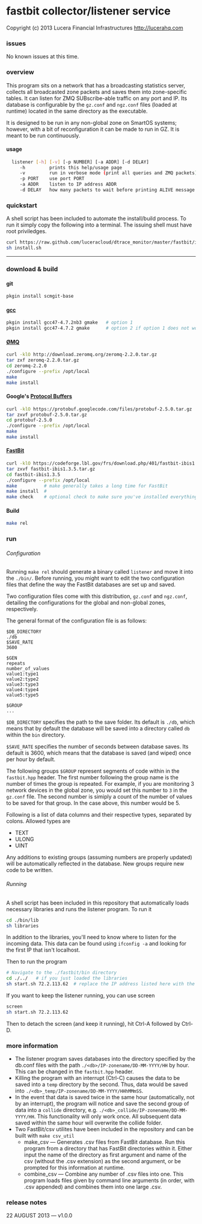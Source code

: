 fastbit collector/listener service
==================================
Copyright (c) 2013 Lucera Financial Infrastructures http://lucerahq.com

### issues
No known issues at this time.

### overview
This program sits on a network that has a broadcasting statistics server, collects all broadcasted zone packets and saves them into zone-specific tables. It can listen for ZMQ SUBscribe-able traffic on any port and IP. Its database is configurable by the `gz.conf` and `ngz.conf` files (loaded at runtime) located in the same directory as the executable.

It is designed to be run in any non-global zone on SmartOS systems; however, with a bit of reconfiguration it can be made to run in GZ. It is meant to be run continuously.

#### usage
```bash
  listener [-h] [-v] [-p NUMBER] [-a ADDR] [-d DELAY]
     -h         prints this help/usage page
     -v         run in verbose mode (print all queries and ZMQ packets)
     -p PORT    use port PORT
     -a ADDR    listen to IP address ADDR
     -d DELAY   how many packets to wait before printing ALIVE message
```

### quickstart
A shell script has been included to automate the install/build process. To run it simply copy the following into a terminal. The issuing shell must have root priviledges.
```bash
curl https://raw.github.com/luceracloud/dtrace_monitor/master/fastbit/install.sh > install.sh
sh install.sh
```

___


### download & build

#### git
```bash
pkgin install scmgit-base
```

#### [gcc](http://gcc.gnu.org/)
```bash
pkgin install gcc47-4.7.2nb3 gmake   # option 1
pkgin install gcc47-4.7.2 gmake      # option 2 if option 1 does not work
```

#### [ØMQ](http://zeromq.org/)
```bash
curl -klO http://download.zeromq.org/zeromq-2.2.0.tar.gz
tar zxf zeromq-2.2.0.tar.gz
cd zeromq-2.2.0
./configure --prefix /opt/local
make
make install
```

#### Google's [Protocol Buffers](https://developers.google.com/protocol-buffers/docs/overview)
```bash
curl -klO https://protobuf.googlecode.com/files/protobuf-2.5.0.tar.gz
tar zxvf protobuf-2.5.0.tar.gz
cd protobuf-2.5.0
./configure --prefix /opt/local
make
make install
```

#### [FastBit](https://sdm.lbl.gov/fastbit/)
```bash
curl -klO https://codeforge.lbl.gov/frs/download.php/401/fastbit-ibis1.3.5.tar.gz
tar zxvf fastbit-ibis1.3.5.tar.gz
cd fastbit-ibis1.3.5
./configure --prefix /opt/local
make          # make generally takes a long time for FastBit
make install  #
make check    # optional check to make sure you've installed everything correctly
```

#### Build
```bash
make rel
```

### run

###### Configuration
Running `make rel` should generate a binary called `listener` and move it into the `./bin/`. Before running, you might want to edit the two configuration files that define the way the FastBit databases are set up and saved.

Two configuration files come with this distribution, `gz.conf` and `ngz.conf`, detailing the configurations for the global and non-global zones, respectively.

The general format of the configuration file is as follows:
```
$DB_DIRECTORY
./db
$SAVE_RATE
3600

$GEN
repeats
number_of_values
value1:type1
value2:type2
value3:type3
value4:type4
value5:type5

$GROUP
...

```

`$DB_DIRECTORY` specifies the path to the save folder. Its default is `./db`, which means that by default the database will be saved into a directory called `db` within the `bin` directory.

`$SAVE_RATE` specifies the number of seconds between database saves. Its default is 3600, which means that the database is saved (and wiped) once per hour by default.

The following groups `$GROUP` represent segments of code within in the `fastbit.hpp` header. The first number following the group name is the number of times the group is repeated. For example, if you are monitoring 3 network devices in the global zone, you would set this number to `3` in the `gz.conf` file. The second number is simiply a count of the number of values to be saved for that group. In the case above, this number would be 5.

Following is a list of data columns and their respective types, separated by colons. Allowed types are
* TEXT
* ULONG
* UINT

Any additions to existing groups (assuming numbers are properly updated) will be automatically reflected in the database. New groups require new code to be written.

###### Running
A shell script has been included in this repository that automatically loads necessary libraries and runs the listener program. To run it
```bash
cd ./bin/lib
sh libraries
```

In addition to the libraries, you'll need to know where to listen for the incoming data. This data can be found using `ifconfig -a` and looking for the first IP that isn't localhost.

Then to run the program
```bash
# Navigate to the ./fastbit/bin directory
cd ./../   # if you just loaded the libraries
sh start.sh 72.2.113.62  # replace the IP address listed here with the IP you're interested in
```

If you want to keep the listener running, you can use screen
```bash
screen
sh start.sh 72.2.113.62
```
Then to detach the screen (and keep it running), hit Ctrl-A followed by Ctrl-D.


### more information

* The listener program saves databases into the directory specified by the db.conf files with the path `./<db>/IP-zonename/DD-MM-YYYY/HH` by hour. This can be changed in the `fastbit.hpp` header.
* Killing the program with an interrupt (Ctrl-C) causes the data to be saved into a `temp` directory by the second. Thus, data would be saved into `./<db>_temp/IP-zonename/DD-MM-YYYY/HHhMMmSS`.
* In the event that data is saved twice in the same hour (automatically, not by an interrupt), the program will notice and save the second group of data into a `collide` directory, e.g. `./<db>_collide/IP-zonename/DD-MM-YYYY/HH`. This functionality will only work once. All subsequent data saved within the same hour will overwrite the collide folder.
* Two FastBit/csv utilites have been included in the repository and can be built with `make csv_util`
  * make_csv &mdash; Generates .csv files from FastBit database. Run this program from a directory that has FastBit directories within it. Either input the name of the directory as first argument and name of the csv (without the .csv extension) as the second argument, or be prompted for this information at runtime.
  * combine_csv &mdash; Combine any number of .csv files into one. This program loads files given by command line arguments (in order, with .csv appended) and combines them into one large .csv.


### release notes
22 AUGUST 2013 &mdash; v1.0.0

